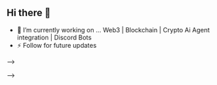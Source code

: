 ## Hi there 👋

- 🔭 I’m currently working on ... Web3 | Blockchain | Crypto Ai Agent integration | Discord Bots
- ⚡ Follow for future updates 

-->

-->
